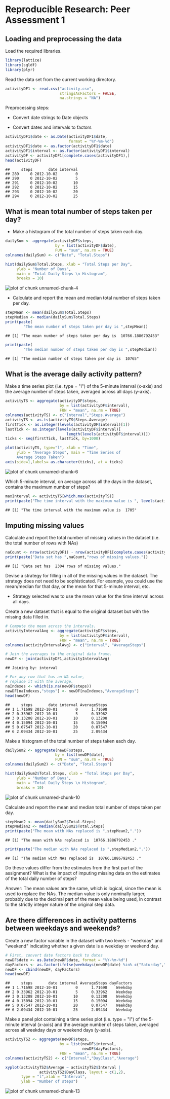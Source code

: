 # Reproducible Research: Peer Assessment 1


## Loading and preprocessing the data
Load the required libraries.

```r
library(lattice)
library(sqldf)
library(plyr)
```

Read the data set from the current working directory.

```r
activityDF1 <- read.csv("activity.csv", 
                        stringsAsFactors = FALSE,
                        na.strings = "NA")
```
Preprocessing steps: 

- Convert date strings to Date objects

- Convert dates and intervals to factors

```r
activityDF1$date <- as.Date(activityDF1$date, 
                            format = "%Y-%m-%d")
activityDF1$date <- as.factor(activityDF1$date)
activityDF1$interval <- as.factor(activityDF1$interval)
activityDF <- activityDF1[complete.cases(activityDF1),]
head(activityDF)
```

```
##     steps       date interval
## 289     0 2012-10-02        0
## 290     0 2012-10-02        5
## 291     0 2012-10-02       10
## 292     0 2012-10-02       15
## 293     0 2012-10-02       20
## 294     0 2012-10-02       25
```



## What is mean total number of steps taken per day?

- Make a histogram of the total number of steps taken each day.


```r
dailySum <- aggregate(activityDF$steps,
                      by = list(activityDF$date), 
                      FUN = "sum", na.rm = TRUE)
colnames(dailySum) <- c("Date", "Total.Steps")

hist(dailySum$Total.Steps, xlab = "Total Steps per Day", 
     ylab = "Number of Days",
     main = "Total Daily Steps \n Histogram",
     breaks = 10)
```

![plot of chunk unnamed-chunk-4](figure/unnamed-chunk-4.png) 

- Calculate and report the mean and median total number of steps taken per day.


```r
stepMean <- mean(dailySum$Total.Steps)
stepMedian <- median(dailySum$Total.Steps)
print(paste(
        "The mean number of steps taken per day is ",stepMean))
```

```
## [1] "The mean number of steps taken per day is  10766.1886792453"
```

```r
print(paste(
        "The median number of steps taken per day is ",stepMedian))
```

```
## [1] "The median number of steps taken per day is  10765"
```

## What is the average daily activity pattern?
Make a time series plot (i.e. type = "l") of the 5-minute interval (x-axis) and the average number of steps taken, averaged across all days (y-axis).


```r
activityTS <- aggregate(activityDF$steps,
                        by = list(activityDF$interval),
                        FUN = "mean", na.rm = TRUE)
colnames(activityTS) <- c("Interval","Steps.Average")
activityTS <- as.ts(activityTS$Steps.Average)
firstTick <- as.integer(levels(activityDF$interval)[1])
lastTick <- as.integer(levels(activityDF$interval)[
                           length(levels(activityDF$interval))])
ticks <- seq(firstTick, lastTick, by=1000)

plot(activityTS, type="l", xlab = "Time",
     ylab = "Average Steps", main = "Time Series of
     Average Steps Taken")
axis(side=1,labels= as.character(ticks), at = ticks)
```

![plot of chunk unnamed-chunk-6](figure/unnamed-chunk-6.png) 

Which 5-minute interval, on average across all the days in the dataset, contains the maximum number of steps?


```r
maxInterval <- activityTS[which.max(activityTS)]
print(paste("The time interval with the maximum value is ", levels(activityDF$interval)[maxInterval]))
```

```
## [1] "The time interval with the maximum value is  1705"
```


## Imputing missing values
Calculate and report the total number of missing values in the dataset (i.e. the total number of rows with NAs)

```r
naCount <- nrow(activityDF1) - nrow(activityDF1[complete.cases(activityDF1),])
print(paste("Data set has ",naCount,"rows of missing values."))
```

```
## [1] "Data set has  2304 rows of missing values."
```
Devise a strategy for filling in all of the missing values in the dataset. The strategy does not need to be sophisticated. For example, you could use the mean/median for that day, or the mean for that 5-minute interval, etc.

- Strategy selected was to use the mean value for the time
interval across all days.

Create a new dataset that is equal to the original dataset but with the missing data filled in.

```r
# Compute the mean across the intervals.
activityIntervalAvg <- aggregate(activityDF$steps,
                        by = list(activityDF$interval),
                        FUN = "mean", na.rm = TRUE)
colnames(activityIntervalAvg) <- c("interval", "AverageSteps")

# Join the averages to the original data frame.
newDF <- join(activityDF1,activityIntervalAvg)
```

```
## Joining by: interval
```

```r
# For any row that has an NA value, 
# replace it with the average.
naIndexes <- which(is.na(newDF$steps))
newDF[naIndexes,"steps"] <- newDF[naIndexes,"AverageSteps"]
head(newDF)
```

```
##     steps       date interval AverageSteps
## 1 1.71698 2012-10-01        0      1.71698
## 2 0.33962 2012-10-01        5      0.33962
## 3 0.13208 2012-10-01       10      0.13208
## 4 0.15094 2012-10-01       15      0.15094
## 5 0.07547 2012-10-01       20      0.07547
## 6 2.09434 2012-10-01       25      2.09434
```

Make a histogram of the total number of steps taken each day.


```r
dailySum2 <- aggregate(newDF$steps,
                      by = list(newDF$date), 
                      FUN = "sum", na.rm = TRUE)
colnames(dailySum2) <- c("Date", "Total.Steps")

hist(dailySum2$Total.Steps, xlab = "Total Steps per Day", 
     ylab = "Number of Days",
     main = "Total Daily Steps \n Histogram",
     breaks = 10)
```

![plot of chunk unnamed-chunk-10](figure/unnamed-chunk-10.png) 

Calculate and report the mean and median total number of steps taken per day. 


```r
stepMean2 <- mean(dailySum2$Total.Steps)
stepMedian2 <- median(dailySum2$Total.Steps)
print(paste("The mean with NAs replaced is ",stepMean2,"."))
```

```
## [1] "The mean with NAs replaced is  10766.1886792453 ."
```

```r
print(paste("The median with NAs replaced is ",stepMedian2,"."))
```

```
## [1] "The median with NAs replaced is  10766.1886792453 ."
```
Do these values differ from the estimates from the first part of the assignment? What is the impact of imputing missing data on the estimates of the total daily number of steps?

Answer: The mean values are the same, which is logical, since
the mean is used to replace the NAs.  The median value is only
nominally larger, probably due to the decimal part of the mean
value being used, in contrast to the strictly integer nature
of the original step data.

## Are there differences in activity patterns between weekdays and weekends?

Create a new factor variable in the dataset with two levels - "weekday" and "weekend" indicating whether a given date is a weekday or weekend day.


```r
# First, convert date factors back to dates
newDF$date <- as.Date(newDF$date, format = "%Y-%m-%d")
dayFactors <- as.factor(ifelse(weekdays(newDF$date) %in% c("Saturday","Sunday"), "Weekend", "Weekday"))
newDF <- cbind(newDF, dayFactors)
head(newDF)
```

```
##     steps       date interval AverageSteps dayFactors
## 1 1.71698 2012-10-01        0      1.71698    Weekday
## 2 0.33962 2012-10-01        5      0.33962    Weekday
## 3 0.13208 2012-10-01       10      0.13208    Weekday
## 4 0.15094 2012-10-01       15      0.15094    Weekday
## 5 0.07547 2012-10-01       20      0.07547    Weekday
## 6 2.09434 2012-10-01       25      2.09434    Weekday
```
Make a panel plot containing a time series plot (i.e. type = "l") of the 5-minute interval (x-axis) and the average number of steps taken, averaged across all weekday days or weekend days (y-axis). 

```r
activityTS2 <- aggregate(newDF$steps,
                        by = list(newDF$interval,
                                  newDF$dayFactors),
                        FUN = "mean", na.rm = TRUE)
colnames(activityTS2) <- c("Interval","DayClass","Average")

xyplot(activityTS2$Average ~ activityTS2$Interval |
               activityTS2$DayClass, layout = c(1,2),
       type = "l",xlab = "Interval", 
       ylab = "Number of steps")
```

![plot of chunk unnamed-chunk-13](figure/unnamed-chunk-13.png) 

